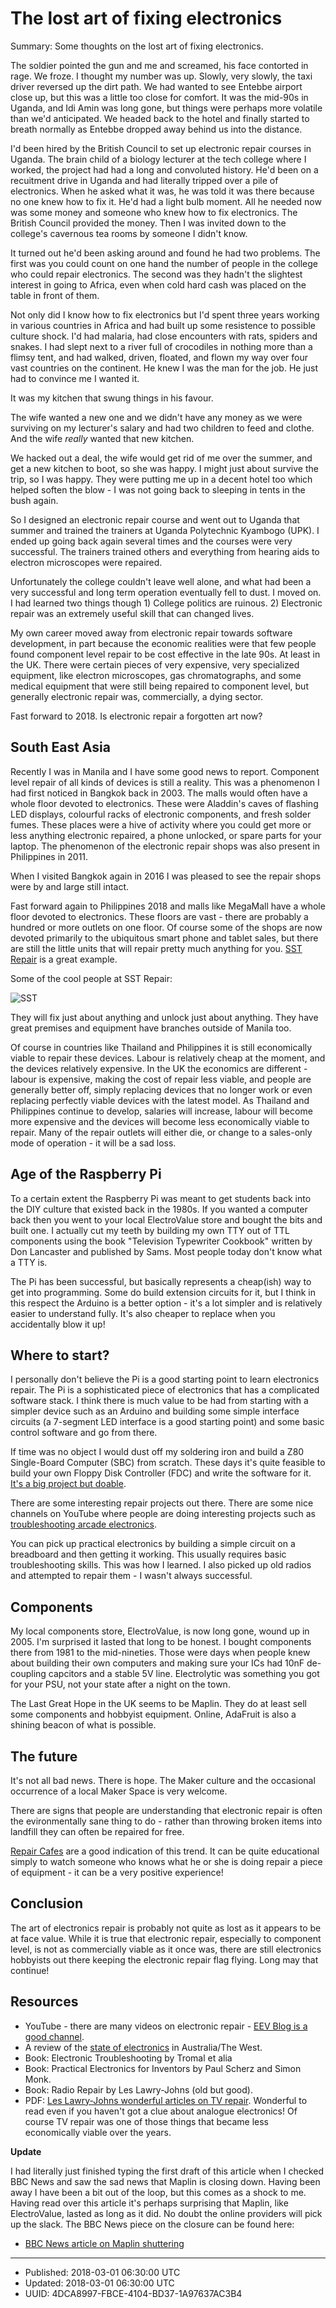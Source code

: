 # The lost art of fixing electronics

Summary: Some thoughts on the lost art of fixing electronics.

The soldier pointed the gun and me and screamed, his face contorted in
rage. We froze. I thought my number was up. Slowly, very slowly, the
taxi driver reversed up the dirt path. We had wanted to see Entebbe
airport close up, but this was a little too close for comfort. It was
the mid-90s in Uganda, and Idi Amin was long gone, but things were
perhaps more volatile than we'd anticipated. We headed back to the
hotel and finally started to breath normally as Entebbe dropped away
behind us into the distance.

I'd been hired by the British Council to set up electronic repair
courses in Uganda. The brain child of a biology lecturer at the tech
college where I worked, the project had had a long and convoluted
history. He'd been on a recuitment drive in Uganda and had literally
tripped over a pile of electronics. When he asked what it was, he was
told it was there because no one knew how to fix it. He'd had a light
bulb moment. All he needed now was some money and someone who knew how
to fix electronics. The British Council provided the money. Then I was
invited down to the college's cavernous tea rooms by someone I didn't
know.

It turned out he'd been asking around and found he had two
problems. The first was you could count on one hand the number of
people in the college who could repair electronics. The second was
they hadn't the slightest interest in going to Africa, even when cold
hard cash was placed on the table in front of them. 

Not only did I know how to fix electronics but I'd spent three years
working in various countries in Africa and had built up some
resistence to possible culture shock. I'd had malaria, had close
encounters with rats, spiders and snakes. I had slept next to a river
full of crocodiles in nothing more than a flimsy tent, and had walked,
driven, floated, and flown my way over four vast countries on the
continent. He knew I was the man for the job. He just had to convince
me I wanted it.

It was my kitchen that swung things in his favour.

The wife wanted a new one and we didn't have any money as we were
surviving on my lecturer's salary and had two children to feed and
clothe. And the wife _really_ wanted that new kitchen.

We hacked out a deal, the wife would get rid of me over the summer,
and get a new kitchen to boot, so she was happy. I might just about
survive the trip, so I was happy. They were putting me up in a decent
hotel too which helped soften the blow - I was not going back to
sleeping in tents in the bush again.

So I designed an electronic repair course and went out to Uganda that
summer and trained the trainers at Uganda Polytechnic Kyambogo
(UPK). I ended up going back again several times and the courses were
very successful. The trainers trained others and everything from
hearing aids to electron microscopes were repaired.

Unfortunately the college couldn't leave well alone, and what had been
a very successful and long term operation eventually fell to dust. I
moved on. I had learned two things though 1) College politics are
ruinous. 2) Electronic repair was an extremely useful skill that can
changed lives.

My own career moved away from electronic repair towards software
development, in part because the economic realities were that few
people found component level repair to be cost effective in the late
90s. At least in the UK. There were certain pieces of very expensive,
very specialized equipment, like electron microscopes, gas
chromatographs, and some medical equipment that were still being
repaired to component level, but generally electronic repair was,
commercially, a dying sector.

Fast forward to 2018. Is electronic repair a forgotten art now?

## South East Asia

Recently I was in Manila and I have some good news to report.
Component level repair of all kinds of devices is still a
reality. This was a phenomenon I had first noticed in Bangkok back
in 2003. The malls would often have a whole floor devoted to
electronics. These were Aladdin's caves of flashing LED displays,
colourful racks of electronic components, and fresh solder
fumes. These places were a hive of activity where you could get more
or less anything electronic repaired, a phone unlocked, or spare parts
for your laptop. The phenomenon of the electronic repair shops was
also present in Philippines in 2011.

When I visited Bangkok again in 2016 I was pleased to see the repair
shops were by and large still intact.

Fast forward again to Philippines 2018 and malls like MegaMall have a
whole floor devoted to electronics. These floors are vast - there are
probably a hundred or more outlets on one floor. Of course some of the
shops are now devoted primarily to the ubiquitous smart phone and
tablet sales, but there are still the little units that will repair
pretty much anything for you. [SST
Repair](http://sstrepair.com/services) is a great example. 

Some of the cool people at SST Repair:

![SST](./images/sst-repair.png "SST Laptop Repair")

They will fix just about anything and unlock just about anything. They
have great premises and equipment have branches outside of Manila too.

Of course in countries like Thailand and Philippines it is still
economically viable to repair these devices. Labour is relatively
cheap at the moment, and the devices relatively expensive. In the UK
the economics are different - labour is expensive, making the cost of
repair less viable, and people are generally better off, simply
replacing devices that no longer work or even replacing perfectly
viable devices with the latest model. As Thailand and Philippines
continue to develop, salaries will increase, labour will become more
expensive and the devices will become less economically viable to
repair. Many of the repair outlets will either die, or change to a
sales-only mode of operation - it will be a sad loss.

## Age of the Raspberry Pi

To a certain extent the Raspberry Pi was meant to get students back
into the DIY culture that existed back in the 1980s. If you wanted a
computer back then you went to your local ElectroValue store and
bought the bits and built one. I actually cut my teeth by building my
own TTY out of TTL components using the book "Television Typewriter
Cookbook" written by Don Lancaster and published by Sams. Most people
today don't know what a TTY is.

The Pi has been successful, but basically represents a cheap(ish) way
to get into programming. Some do build extension circuits for it, but
I think in this respect the Arduino is a better option - it's a lot
simpler and is relatively easier to understand fully. It's also
cheaper to replace when you accidentally blow it up!


## Where to start?

I personally don't believe the Pi is a good starting point to learn
electronics repair. The Pi is a sophisticated piece of electronics
that has a complicated software stack. I think there is much value to
be had from starting with a simpler device such as an Arduino and
building some simple interface circuits (a 7-segment LED interface is
a good starting point) and some basic control software and go from
there.

If time was no object I would dust off my soldering iron and build a
Z80 Single-Board Computer (SBC) from scratch. These days it's quite
feasible to build your own Floppy Disk Controller (FDC) and write the
software for it. [It's a big project but
doable](https://www.youtube.com/watch?v=01FP3vsBzvI).

There are some interesting repair projects out there. There are some
nice channels on YouTube where people are doing interesting projects
such as [troubleshooting arcade
electronics](https://www.youtube.com/watch?v=WgB-VDo02vk).

You can pick up practical electronics by building a simple circuit on
a breadboard and then getting it working. This usually requires basic
troubleshooting skills. This was how I learned. I also picked up old
radios and attempted to repair them - I wasn't always successful.

## Components

My local components store, ElectroValue, is now long gone, wound up
in 2005. I'm surprised it lasted that long to be honest. I bought
components there from 1981 to the mid-nineties. Those were days when
people knew about building their own computers and making sure your
ICs had 10nF de-coupling capcitors and a stable 5V line. Electrolytic
was something you got for your PSU, not your state after a night on
the town.

The Last Great Hope in the UK seems to be Maplin. They do at least
sell some components and hobbyist equipment. Online, AdaFruit is also
a shining beacon of what is possible.

## The future

It's not all bad news. There is hope. The Maker culture and the
occasional occurrence of a local Maker Space is very welcome.

There are signs that people are understanding that electronic repair
is often the evironmentally sane thing to do - rather than throwing
broken items into landfill they can often be repaired for
free. 

[Repair Cafes](http://www.tewkesburyrepaircafe.co.uk/recent-repairs/)
are a good indication of this trend. It can be quite educational
simply to watch someone who knows what he or she is doing repair a
piece of equipment - it can be a very positive experience!

## Conclusion

The art of electronics repair is probably not quite as lost as it
appears to be at face value. While it is true that electronic repair,
especially to component level, is not as commercially viable as it
once was, there are still electronics hobbyists out there keeping the
electronic repair flag flying. Long may that continue!


## Resources

* YouTube - there are many videos on electronic repair - [EEV Blog is a good channel](https://www.youtube.com/user/EEVblog).
* A review of the [state of electronics](https://www.youtube.com/watch?v=9GTgQrP5_c8) in Australia/The West.
* Book: Electronic Troubleshooting by Tromal et alia
* Book: Practical Electronics for Inventors by Paul Scherz and Simon Monk.
* Book: Radio Repair by Les Lawry-Johns (old but good).
* PDF: [Les Lawry-Johns wonderful articles on TV
  repair](https://www.vintage-radio.info/llj/). Wonderful to read even
  if you haven't got a clue about analogue electronics! Of course TV
  repair was one of those things that became less economically viable
  over the years.

**Update**

I had literally just finished typing the first draft of this article
when I checked BBC News and saw the sad news that Maplin is closing
down. Having been away I have been a bit out of the loop, but this
comes as a shock to me. Having read over this article it's perhaps
surprising that Maplin, like ElectroValue, lasted as long as it
did. No doubt the online providers will pick up the slack. The BBC
News piece on the closure can be found here:

* [BBC News article on Maplin shuttering](http://www.bbc.co.uk/news/business-43223175)

---

* Published: 2018-03-01 06:30:00 UTC
* Updated: 2018-03-01 06:30:00 UTC
* UUID: 4DCA8997-FBCE-4104-BD37-1A97637AC3B4

